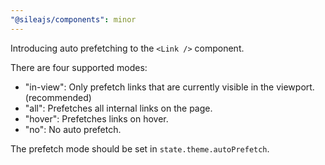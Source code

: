 ```yaml
---
"@sileajs/components": minor
---
```


Introducing auto prefetching to the `<Link />` component.

There are four supported modes:

-   "in-view": Only prefetch links that are currently visible in the viewport. (recommended)
-   "all": Prefetches all internal links on the page.
-   "hover": Prefetches links on hover.
-   "no": No auto prefetch.

The prefetch mode should be set in `state.theme.autoPrefetch`.
